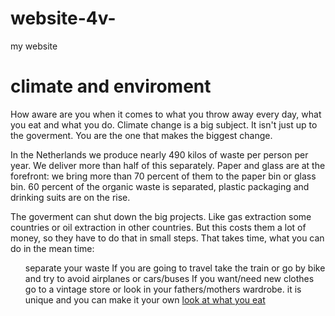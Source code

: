 # website-4v-
my website
<!DOCTYPE html>
<html>
<head>
<title>website filippine 4v</title>
</head>
<body>

<h1>climate and enviroment</h1>
<p>How aware are you when it comes to what you throw away every day, what you eat and what you do. Climate change is a big subject. It isn't just up to the goverment. You are the one that makes the biggest change.</p>
<p>In the Netherlands we produce nearly 490 kilos of waste per person per year. We deliver more than half of this separately. Paper and glass are at the forefront: we bring more than 70 percent of them to the paper bin or glass bin. 60 percent of the organic waste is separated, plastic packaging and drinking suits are on the rise.</p>
<p>The goverment can shut down the big projects. Like gas extraction some countries or oil extraction in other countries. But this costs them a lot of money, so they have to do that in small steps. That takes time, what you can do in the mean time: </p>
<ul style="list-style-type:circle;">
  <il>separate your waste</il>
  <il>If you are going to travel take the train or go by bike and try to avoid airplanes or cars/buses </il>
  <il>If you want/need new clothes go to a vintage store or look in your fathers/mothers wardrobe. it is unique and you can make it your own</il>
  <il><a href="lookatwhatyoueat.asp">look at what you eat</a></il>
</ul>

  
</body>
  </html>
